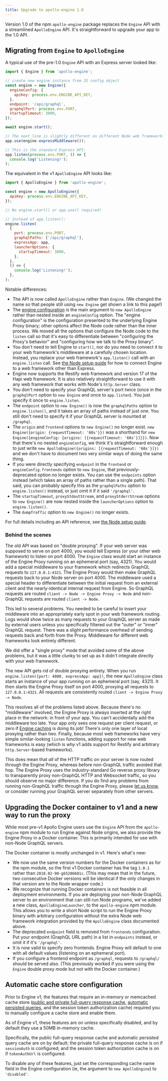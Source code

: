 ```yaml
---
title: Upgrade to apollo-engine 1.0
---
```


<!-- Please leave this file here, it's a destination for redirects from the migration guide in the old Engine proxy docs. It does not have any direct links to it in the Platform docs, but that doesn't mean there are no link on the internet that still come here. -->

Version 1.0 of the npm `apollo-engine` package replaces the `Engine` API with a streamlined `ApolloEngine` API. It's straightforward to upgrade your app to the 1.0 API.

## Migrating from `Engine` to `ApolloEngine`

A typical use of the pre-1.0 `Engine` API with an Express server looked like:

```js
import { Engine } from 'apollo-engine';

// create new engine instance from JS config object
const engine = new Engine({
  engineConfig: {
    apiKey: process.env.ENGINE_API_KEY,
  },
  endpoint: '/api/graphql',
  graphqlPort: process.env.PORT,
  startupTimeout: 3000,
});

await engine.start();

// The next line is slightly different on different Node web frameworks.
app.use(engine.expressMiddleware());

// This is the standard Express API:
app.listen(process.env.PORT, () => {
  console.log('Listening!');
);
```

The equivalent in the v1 `ApolloEngine` API looks like:

```js
import { ApolloEngine } from 'apollo-engine';

const engine = new ApolloEngine({
  apiKey: process.env.ENGINE_API_KEY,
});

// No engine.start() or app.use() required!

// Instead of app.listen():
engine.listen(
  {
    port: process.env.PORT,
    graphqlPaths: ['/api/graphql'],
    expressApp: app,
    launcherOptions: {
      startupTimeout: 3000,
    },
  },
  () => {
    console.log('Listening!');
  },
);
```

Notable differences:

- The API is now called `ApolloEngine` rather than `Engine`. (We changed the name so that people still using `new Engine` get shown a link to this page!)
- The [engine configuration](/references/proxy-config/) is the main argument to `new ApolloEngine` rather than nested inside an `engineConfig` option. The "engine configuration" is the configuration presented to the underlying Engine Proxy binary; other options affect the Node code rather than the inner process. We moved all the options that configure the Node code to the `listen` call so that it's easy to differentiate between "configuring the Proxy's behavior" and "configuring how we talk to the Proxy binary".
- You don't need to tell Engine to `start()`, nor do you need to connect it to your web framework's middleware at a carefully chosen location. Instead, you replace your web framework's `app.listen()` call with an `engine.listen` call. See [the Node setup guide](/references/engine-proxy/#option-2-running-a-standalone-proxy-using-node) for how to connect Engine to a web framework other than Express.
- Engine now supports the Restify web framework and version 17 of the Hapi web framework. It is also relatively straightforward to use it with any web framework that works with Node's `http.Server` class.
- You don't need to specify your GraphQL server's port twice (once in the `graphqlPort` option to `new Engine` and once to `app.listen`). You just specify it once to `engine.listen`.
- The `endpoint` option to `new Engine()` is now the `graphqlPaths` option to `engine.listen()`, and it takes an array of paths instead of just one. You still don't need to specify it if your GraphQL server is mounted at `/graphql`.
- The `origin` and `frontend` options to `new Engine()` no longer exist. `new Engine({origin: {requestTimeout: '60s'}})` was a shorthand for `new Engine({engineConfig: {origins: [{requestTimeout: '60s'}]}})`. Now that there's no nested `engineConfig`, we think it's straightforward enough to just write `new ApolloEngine({origins: [{requestTimeout: '60s'}]})` and we don't have to document two very similar ways of doing the same thing.
- If you were directly specifying `endpoint` in the `frontend` or `engineConfig.frontends` option to `new Engine`, that previously-deprecated option no longer exists. You can use the `endpoints` option instead (which takes an array of paths rather than a single path). That said, you can probably specify this as the `graphqlPaths` option to `engine.listen()` instead, or just omit it if it said `'/graphql'`.
- The `startupTimeout`, `proxyStdoutStream`, and `proxyStderrStream` options to `new Engine()` are now nested inside the `launcherOptions` option to `engine.listen()`.
- The `dumpTraffic` option to `new Engine()` no longer exists.

For full details including an API reference, see [the Node setup guide](/references/engine-proxy/#option-2-running-a-standalone-proxy-using-node).

### Behind the scenes

The old API was based on "double proxying". If your web server was supposed to serve on port 4000, you would tell Express (or your other web framework) to listen on port 4000. The `Engine` class would start an instance of the Engine Proxy running on an ephemeral port (say, 4321). You would add a special middleware to your framework which redirects GraphQL requests to `127.0.0.1:4321`. The Engine Proxy would then make GraphQL requests back to your Node server on port 4000. The middleware used a special header to differentiate between the initial request from an external client and the nearly-identical internal request from Engine. So GraphQL requests are routed `client -> Node -> Engine Proxy -> Node` and non-GraphQL requests are routed `client -> Node`.

This led to several problems. You needed to be careful to insert your middleware into an appropriately early spot in your web framework routing. Logs would show twice as many requests to your GraphQL server as made by external users unless you specifically filtered out the "outer" or "inner" GraphQL request. There was a slight performance overhead of sending requests back and forth from the Proxy. Middleware for different web frameworks look entirely different.

We did offer a "single proxy" mode that avoided some of the above problems, but it was a little clunky to set up as it didn't integrate directly with your web framework.

The new API gets rid of double proxying entirely. When you run `engine.listen({port: 4000, expressApp: app})`, the new `ApolloEngine` class starts an instance of your app running on an ephemeral port (say, 4321). It then starts the Engine Proxy itself on port 4000, proxying all requests to `127.0.0.1:4321`. All requests are consistently routed `client -> Engine Proxy -> Node`.

This resolves all of the problems listed above. Because there's no "middleware" involved, the Engine Proxy is always inserted at the right place in the network: in front of your app. You can't accidentally add the middleware too late. Your app only sees one request per client request, or zero if [Engine caching](/references/engine-proxy/#caching) is doing its job! There's only one layer of local proxying rather than two. Finally, because most web frameworks have very simple similar-looking `listen` functions, adding support for new web frameworks is easy (which is why v1 adds support for Restify and arbitrary `http.Server`-based frameworks).

This does mean that _all_ of the HTTP traffic on your server is now routed through the Engine Proxy, whereas before non-GraphQL traffic avoided that hop. The Engine Proxy uses the industry-standard Go reverse proxy library to transparently proxy non-GraphQL HTTP and Websocket traffic, so you should observe no major difference. If you do find any problems from running non-GraphQL traffic through the Engine Proxy, please [let us know](https://engine.apollographql.com/login?overlay=SupportRequestNoAccount), or consider running your GraphQL server separately from other servers.

## Upgrading the Docker container to v1 and a new way to run the proxy

While most pre-v1 Apollo Engine users use the `Engine` API from the `apollo-engine` npm module to run Engine against Node origins, we also provide the Engine Proxy in a Docker container. This is primarily intended for use with non-Node GraphQL servers.

The Docker container is mostly unchanged in v1. Here's what's new:

- We now use the same version numbers for the Docker containers as for the npm module, so the first v1 Docker container has the tag `1.0.1` rather than `2018.02-90-g65206681c`. (This may mean that in the future, two consecutive Docker versions will be identical if the only changes in that version are to the Node wrapper code.)
- We recognize that running Docker containers is not feasible in all deployment environments. If you are deploying your non-Node GraphQL server to an environment that can still run Node programs, we've added a new class, `ApolloEngineLauncher`, to the `apollo-engine` npm module. This allows you to write a short Node script to run the Engine Proxy binary with arbitrary configuration without the extra Node web framework integration provided by the `ApolloEngine` class documented above.
- The deprecated `endpoint` field is removed from `frontends` configuration. Put your endpoint (GraphQL URL path) in a list in `endpoints` instead, or omit it if it's `'/graphql'`.
- It is now valid to specify zero frontends. Engine Proxy will default to one with all default values (listening on an ephemeral port).
- If you configure a frontend endpoint as `/graphql`, requests to `/graphql/` should be served also. (This previously worked if you were using the `Engine` double proxy mode but not with the Docker container.)

## Automatic cache store configuration

Prior to Engine v1, the features that require an in-memory or memcached cache store ([public and private full-query response cache](/references/engine-proxy/#caching), [automatic persisted queries](https://www.apollographql.com/docs/apollo-server/features/apq), and the session token authorization cache) required you to manually configure a cache store and enable them.

As of Engine v1, these features are on unless specifically disabled, and by default they use a 50MB in-memory cache.

Specifically, the public full-query response cache and automatic persisted query cache are on by default; the private full-query response cache is on if `sessionAuth` is configured; and the session token authorization cache is on if `tokenAuthUrl` is configured.

To disable any of these features, just set the corresponding cache name field in the Engine configuration (ie, the argument to `new ApolloEngine`) to `'disabled'`.
